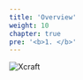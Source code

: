 ```yaml
---
title: 'Overview'
weight: 10
chapter: true
pre: '<b>1. </b>'
---
```


![Xcraft](/img/x-logo.png?width=600px)
